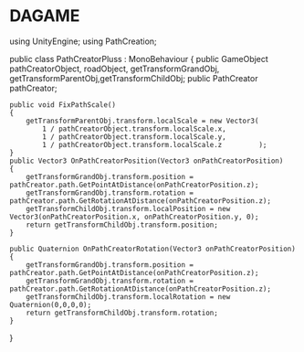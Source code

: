# DAGAME

using UnityEngine;
using PathCreation;

public class PathCreatorPluss : MonoBehaviour
{
    public GameObject pathCreatorObject, roadObject, getTransformGrandObj, getTransformParentObj,getTransformChildObj;
    public PathCreator pathCreator;

    public void FixPathScale()
    {
        getTransformParentObj.transform.localScale = new Vector3(
            1 / pathCreatorObject.transform.localScale.x, 
            1 / pathCreatorObject.transform.localScale.y,
            1 / pathCreatorObject.transform.localScale.z         );
    }
    public Vector3 OnPathCreatorPosition(Vector3 onPathCreatorPosition)
    {
        getTransformGrandObj.transform.position = pathCreator.path.GetPointAtDistance(onPathCreatorPosition.z);
        getTransformGrandObj.transform.rotation = pathCreator.path.GetRotationAtDistance(onPathCreatorPosition.z);
        getTransformChildObj.transform.localPosition = new Vector3(onPathCreatorPosition.x, onPathCreatorPosition.y, 0);
        return getTransformChildObj.transform.position;
    }

    public Quaternion OnPathCreatorRotation(Vector3 onPathCreatorPosition)
    {
        getTransformGrandObj.transform.position = pathCreator.path.GetPointAtDistance(onPathCreatorPosition.z);
        getTransformGrandObj.transform.rotation = pathCreator.path.GetRotationAtDistance(onPathCreatorPosition.z);
        getTransformChildObj.transform.localRotation = new Quaternion(0,0,0,0);
        return getTransformChildObj.transform.rotation;
    }
}
